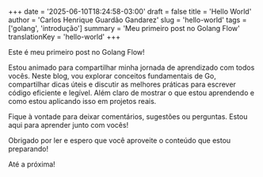 +++
date = '2025-06-10T18:24:58-03:00'
draft = false
title = 'Hello World'
author = 'Carlos Henrique Guardão Gandarez'
slug = 'hello-world'
tags = ['golang', 'introdução']
summary = 'Meu primeiro post no Golang Flow'
translationKey = 'hello-world'
+++

Este é meu primeiro post no Golang Flow!

Estou animado para compartilhar minha jornada de aprendizado com todos vocês. Neste blog, vou explorar conceitos fundamentais de Go, compartilhar dicas úteis e discutir as melhores práticas para escrever código eficiente e legível. Além claro de mostrar o que estou aprendendo e como estou aplicando isso em projetos reais.

Fique à vontade para deixar comentários, sugestões ou perguntas. Estou aqui para aprender junto com vocês!

Obrigado por ler e espero que você aproveite o conteúdo que estou preparando!

Até a próxima!

